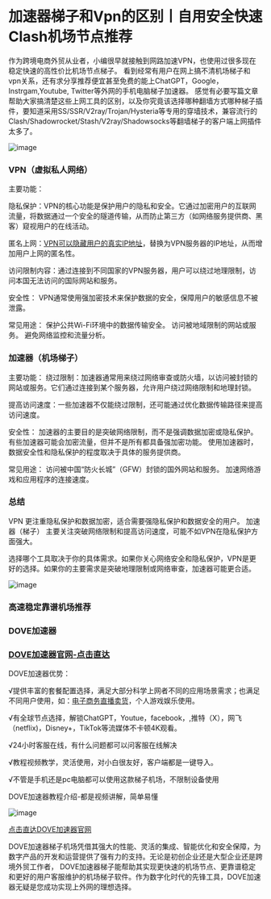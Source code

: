 # 加速器梯子和Vpn的区别丨自用安全快速Clash机场节点推荐

作为跨境电商外贸从业者，小编很早就接触到网路加速VPN，也使用过很多现在稳定快速的高性价比机场节点梯子。 看到经常有用户在网上搞不清机场梯子和vpn关系，还有求分享推荐便宜甚至免费的能上ChatGPT，Google，Instrgam,Youtube, Twitter等外网的手机电脑梯子加速器。 感觉有必要写篇文章帮助大家搞清楚这些上网工具的区别，以及你究竟该选择哪种翻墙方式哪种梯子插件，要知道采用SS/SSR/V2ray/Trojan/Hysteria等专用的穿墙技术，兼容流行的Clash/Shadowrocket/Stash/V2ray/Shadowsocks等翻墙梯子的客户端上网插件太多了。

![image](https://github.com/user-attachments/assets/900c3530-72c6-4dd4-856f-0c163a191aab)

### VPN（虚拟私人网络）

主要功能：

隐私保护：VPN的核心功能是保护用户的隐私和安全。它通过加密用户的互联网流量，将数据通过一个安全的隧道传输，从而防止第三方（如网络服务提供商、黑客）窥视用户的在线活动。

匿名上网：[VPN可以隐藏用户的真实IP地址](https://appletalking.cc/archives/2279 )，替换为VPN服务器的IP地址，从而增加用户上网的匿名性。

访问限制内容：通过连接到不同国家的VPN服务器，用户可以绕过地理限制，访问本国无法访问的国际网站和服务。

安全性： VPN通常使用强加密技术来保护数据的安全，保障用户的敏感信息不被泄露。

常见用途： 保护公共Wi-Fi环境中的数据传输安全。 访问被地域限制的网站或服务。 避免网络监控和流量分析。

### 加速器（机场梯子）

主要功能： 绕过限制：加速器通常用来绕过网络审查或防火墙，以访问被封锁的网站或服务。它们通过连接到某个服务器，允许用户绕过网络限制和地理封锁。

提高访问速度：一些加速器不仅能绕过限制，还可能通过优化数据传输路径来提高访问速度。

安全性： 加速器的主要目的是突破网络限制，而不是强调数据加密或隐私保护。有些加速器可能会加密流量，但并不是所有都具备强加密功能。 
使用加速器时，数据安全性和隐私保护的程度取决于具体的服务提供商。

常见用途： 访问被中国“防火长城”（GFW）封锁的国外网站和服务。 加速网络游戏和应用程序的连接速度。

### 总结

VPN 更注重隐私保护和数据加密，适合需要强隐私保护和数据安全的用户。 加速器（梯子） 主要关注突破网络限制和提高访问速度，可能不如VPN在隐私保护方面强大。

选择哪个工具取决于你的具体需求。如果你关心网络安全和隐私保护，VPN是更好的选择。如果你的主要需求是突破地理限制或网络审查，加速器可能更合适。

![image](https://github.com/user-attachments/assets/d97c6fe9-7e27-4a69-bd3c-a35a57eb7ab4)

### 高速稳定靠谱机场推荐
### DOVE加速器
### [DOVE加速器官网-点击直达](https://dove8.cc/a.php?alavBTtF8UB)

DOVE加速器优势：

√提供丰富的套餐配置选择，满足大部分科学上网者不同的应用场景需求；也满足不同用户使用，如：[电子商务直播卖货](https://appletalking.cc/archives/2098)，个人游戏娱乐使用。

√有全球节点选择，解锁ChatGPT，Youtue，facebook，,推特（X），网飞（netflix)，Disney+，TikTok等流媒体不卡顿4K观看。

√24小时客服在线，有什么问题都可以问客服在线解决

√教程视频教学，灵活使用，对小白很友好，客户端都是一键导入。

√不管是手机还是pc电脑都可以使用这款梯子机场，不限制设备使用

DOVE加速器教程介绍-都是视频讲解，简单易懂

![image](https://github.com/user-attachments/assets/9f1bc45c-18b0-4b6e-a836-4d65340a6592)

[点击直达DOVE加速器官网](https://dove8.cc/a.php?alavBTtF8UB)

DOVE加速器梯子机场凭借其强大的性能、灵活的集成、智能优化和安全保障，为数字产品的开发和运营提供了强有力的支持。无论是初创企业还是大型企业还是跨境外贸工作者，
DOVE加速器梯子能帮助其实现更快速的机场节点、更靠谱稳定和更好的用户客服维护的机场梯子软件。作为数字化时代的先锋工具，DOVE加速器无疑是您成功实现上外网的理想选择。


